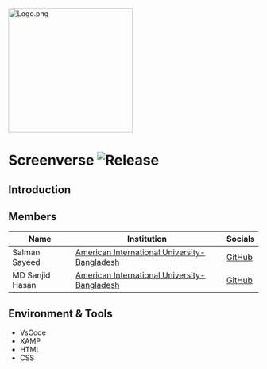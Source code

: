  <img src="https://imgur.com/1EXqbij.png" alt="Logo.png" height="250">

# Screenverse   ![Release](https://img.shields.io/badge/release-1.0-1590cd?style=flat&logo=) 

## Introduction


## Members

| Name              | Institution                                                           | Socials                                    |
|-------------------|-----------------------------------------------------------------------|--------------------------------------------|
| Salman Sayeed     | [American International University-Bangladesh](https://www.aiub.edu/) | [GitHub](https://github.com/salman-sayeed) |
| MD Sanjid Hasan   | [American International University-Bangladesh](https://www.aiub.edu/) | [GitHub](https://github.com/sanjid345) |

## Environment & Tools
- VsCode
- XAMP
- HTML
- CSS
